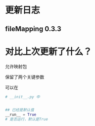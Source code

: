 # 更新日志
## fileMapping 0.3.3


# 对比上次更新了什么？
允许映射包

保留了两个关键参数

可以在
```python
# __init__.py 中


## 已经是默认值
__run__ = True
# 是否运行，默认是True


```


